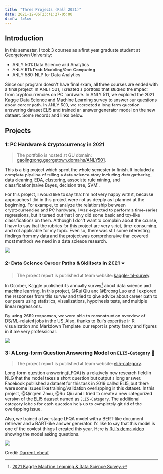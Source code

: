 ```yaml
---
title: "Three Projects (Fall 2021)"
date: 2021-12-06T23:41:27-05:00
draft: false
---
```


## Introduction

In this semester, I took 3 courses as a first year graduate student at Georgetown University: 

 - ANLY 501: Data Science and Analytics
 - ANLY 511: Prob Modeling/Stat Computing
 - ANLY 580: NLP for Data Analytics

Since our program doesn't have final exam, all three courses are ended with a final project. In ANLY 501, I created a portfolio that studied the impact from cryptocurrencies on PC hardware. In ANLY 511, we explored the 2021 Kaggle Data Science and Machine Learning survey to answer our questions about career path. In ANLY 580, we recreated a long form question answering dataset ELI5 and trained an answer generator model on the new dataset. Some records and links below.

## Projects

### 1: PC Hardware & Cryptocurrency in 2021

> The portfolio is hosted at GU domain: [gaojingsong.georgetown.domains/ANLY501](https://gaojingsong.georgetown.domains/ANLY501/1_introduction.html).

This is a big project which spent the whole semester to finish. It included a complete pipeline of telling a data science story including data gathering, data cleaning, EDA, clustering, associate rule mining, and classification(naive Bayes, decision tree, SVM). 

For this project, I would like to say that I'm not very happy with it, because approaches I did in this project were not as deeply as I planned at the beginning. For example, to analyze the relationship between cryptocurrencies and PC hardware, I was expected to perform a time-series regressions, but it turned out that I only did some basic and toy-like classifications on them. Although I don't want to complain about the course, I have to say that the rubrics for this project are very strict, time-consuming, and not applicable for my topic. Even so, there was still some interesting findings from my data and the project was comprehensive that covered most methods we need in a data science research. 

![](/images/posts/fall2021/project1.png)

### 2: Data Science Career Paths & Skillsets in 2021 :star:

> The project report is published at team website: [kaggle-ml-survey](https://celeritasml.github.io/kaggle-ml-survey/).

In October, Kaggle published its annually survey[^1] about data science and machine learning. In this project, @Rui Qiu and @Ercong Luo and I explored the responses from this survey and tried to give advice about career path to our peers using statistics, visualizations, hypothesis tests, and multiple linear regressions.

By using 2650 responses, we were able to reconstruct an overview of DS/ML-related jobs in the US. Also, thanks to Rui's expertise in R visualization and Markdown Template, our report is pretty fancy and figures in it are very professional. 

![](/images/posts/fall2021/project2.png)

[^1]: [2021 Kaggle Machine Learning & Data Science Survey.](https://www.kaggle.com/c/kaggle-survey-2021)

### 3: A Long-form Question Answering Model on `ELI5-Category` :star2:

> The project report is published at team website: [eli5-category](https://celeritasml.netlify.app/posts/2021-12-01-eli5c/).

Long-form question answering(LFQA) is a relatively new research field in NLG that the model takes a short question but output a long answer. Facebook published a dataset for this task in 2019 called ELI5, but there were some issues like training/validation overlapping in this dataset. In this project, @Qingren Zhou, @Rui Qiu and I tried to create a new categorized version of the ELI5 dataset named as `ELI5-Category`. The additional category labels for each question help us to completely git rid of the overlapping issue.

Also, we trained a two-stage LFQA model with a BERT-like document retriever and a BART-like answer generator. I'd like to say that this model is one of the coolest things I created this year. Here is [Rui's demo video](https://www.youtube.com/watch?v=XGEBU51gr00) showing the model asking questions.

![](/images/posts/fall2021/project3.png)

Credit: [Darren Lebeuf](http://landoflebeef.com/blog/2013/4/24/bert-and-bart)
